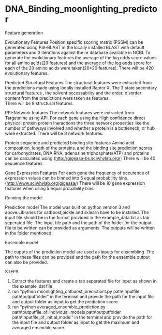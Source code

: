 # DNA_Binding_moonlighting_predictor
Feature generation

Evolutionary Features
Position specific scoring matrix (PSSM) can be generated using PSI-BLAST in the locally installed BLAST with default parameters and 3 iterations against the nr database available in NCBI.
To generate the evolutionary features the average  of the log odds score values for all amino acids(20 features) and the average of the log odds score for each of the 20 amino acids were taken(20*20 features). 
There will be 420 evolutionary features.

Predicted Structural Features
The structural features were extracted from the predictions made using locally installed Raptor X. 
The 3 state secondary structural features , the solvent accessability and the order, disorder content from the predictions were taken as features.  
There will be 8 structural features.

PPI-Network features
The network features were extracted from Targetmine using API.
For each gene using the High confidence direct physical protein protein Ineractions the three network properties like the number of pathways involved and whether a protein is a bottleneck, or hub were extracted.
There will be 3 network features.

Protein sequence and predicted binding site features
Amino acid composition, length of the proteins, and the binding site prediction scores for carbohydrates, DNA,RNA, adenosine triphosphate(ATP) and proteins can be calculated using (http://gigeasa-bs.sciwhylab.org/)
There will be 40 sequence features.

Gene Expression Features
For each gene the frequency of occurence of expression values can be binned into 5 equal probability bins.(http://www.sciwhylab.org/gigeasa/)
There will be 10 gene expression features when using 5 equal probability bins.


Running the model

Prediction model
The model was built on python version 3 and above.Libraries for catboost,pickle and sklearn have to be installed.
The input file should be in the format provided in the example_data.txt as tab seperated file. The input file path and the path of the folder for the output file to be written can be provided as arguments.
The outputs will be written in the folder mentioned.

Ensemble model

The ouputs of the prediction model are used as inputs for ensembling. The path to these files can be provided and the path for the ensemble output can also be provided.  

STEPS
1. Extract the features and create a tab seperated file for input as shown in the example_dat file
2. run "python moonlighting_catboost_predictiont.py path\inputfile path\outputfolder" in the terminal and provide the path for the input file and output folder as input to get the prediction score.
3. run "python averaged_ensemble_prediction.py path\outputfile_of_individual_models path\outputfolder path\inputfile_of_initial_model" in the terminal and provide the path for the input file and output folder as input to get the maximum and averaged ensemble score.

